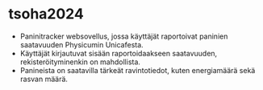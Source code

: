 # tsoha2024

- Paninitracker websovellus, jossa käyttäjät raportoivat paninien saatavuuden Physicumin Unicafesta.
- Käyttäjät kirjautuvat sisään raportoidaakseen saatavuuden, rekisteröityminenkin on mahdollista.
- Panineista on saatavilla tärkeät ravintotiedot, kuten energiamäärä sekä rasvan määrä.
